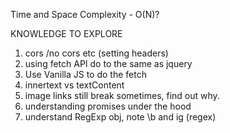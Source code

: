 Time and Space Complexity - O(N)?

KNOWLEDGE TO EXPLORE
1. cors /no cors etc (setting headers)
2. using fetch API do to the same as jquery
3. Use Vanilla JS to do the fetch
4. innertext vs textContent
5. image links still break sometimes, find out why.
6. understanding promises under the hood
7. understand RegExp obj, note \b and ig (regex)
